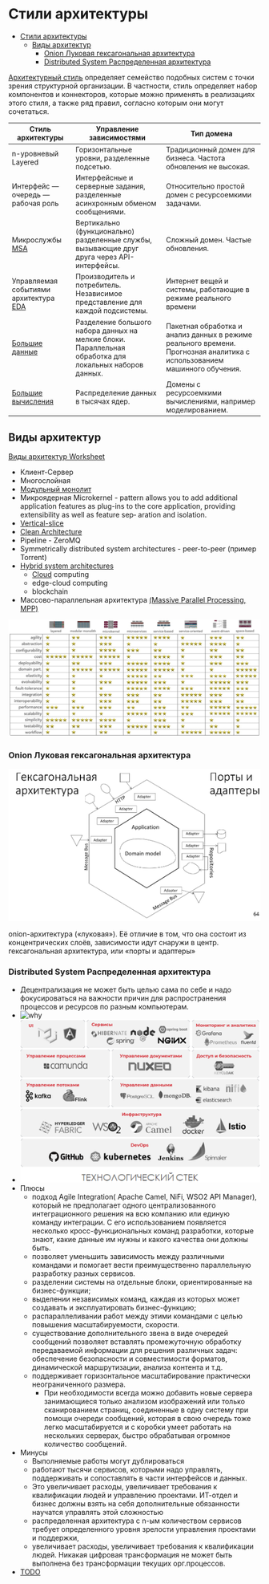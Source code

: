 # Стили архитектуры

- [Стили архитектуры](#стили-архитектуры)
  - [Виды архитектур](#виды-архитектур)
    - [Onion Луковая гексагональная архитектура](#onion-луковая-гексагональная-архитектура)
    - [Distributed System Распределенная архитектура](#distributed-system-распределенная-архитектура)

[Архитектурный стиль](https://docs.microsoft.com/ru-ru/azure/architecture/guide/architecture-styles/) определяет семейство подобных систем с точки зрения структурной организации. В частности, стиль определяет набор компонентов и коннекторов, которые можно применять в реализациях этого стиля, а также ряд правил, согласно которым они могут сочетаться.

| Стиль архитектуры | Управление зависимостями | Тип домена |
| -- | -- | -- |
| n-уровневый Layered | Горизонтальные уровни, разделенные подсетью. | Традиционный домен для бизнеса. Частота обновления не высокая. |
| Интерфейс — очередь — рабочая роль | Интерфейсные и серверные задания, разделенные асинхронным обменом сообщениями. | Относительно простой домен с ресурсоемкими задачами. |
| Микрослужбы [MSA](style/msa.md) | Вертикально (функционально) разделенные службы, вызывающие друг друга через API-интерфейсы. | Сложный домен. Частые обновления. |
| Управляемая событиями архитектура [EDA](style/eda.md) | Производитель и потребитель. Независимое представление для каждой подсистемы. | Интернет вещей и системы, работающие в режиме реального времени |
| [Большие данные](style/bigdata.md) | Разделение большого набора данных на мелкие блоки. Параллельная обработка для локальных наборов данных. | Пакетная обработка и анализ данных в режиме реального времени. Прогнозная аналитика с использованием машинного обучения. |
| [Большие вычисления](https://docs.microsoft.com/ru-ru/azure/architecture/guide/architecture-styles/big-compute) | Распределение данных в тысячах ядер. | Домены с ресурсоемкими вычислениями, например моделированием. |

## Виды архитектур

[Виды архитектур Worksheet](https://www.developertoarchitect.com/downloads/worksheets.html)

- Клиент-Сервер
- Многослойная
- [Модульный монолит](style/monolit.md)
- Микроядерная Microkernel - pattern allows you to add additional application features as plug-ins to the core application, providing extensibility as well as feature sep‐ aration and isolation.
- [Vertical-slice](https://headspring.com/2019/11/05/why-vertical-slice-architecture-is-better/)
- [Clean Architecture](pattern/system.design/clean.architecture.md)
- Pipeline - ZeroMQ
- Symmetrically distributed system architectures - peer-to-peer (пример Torrent)
- [Hybrid system architectures](https://apolomodov.medium.com/coa-distributed-systems-4th-ed-2-architecture-af563b2332bd)
  - [Cloud](style/cloud.md) computing
  - edge-cloud computing
  - blockchain
- Массово-параллельная архитектура [(Massive Parallel Processing, MPP)](style/mpp.md)

![Стили-НФТ Марк Ричардс](../img/arch/arch_style-ility.jpg)

### Onion Луковая гексагональная архитектура

![onion](../img/arch/onionarch.png)

onion-архитектура («луковая»). Её отличие в том, что она состоит из концентрических слоёв, зависимости идут снаружи в центр.
гексагональная архитектура, или «порты и адаптеры»

### Distributed System Распределенная архитектура

- Децентрализация не может быть целью сама по себе и надо фокусироваться на важности причин для распространения процессов и ресурсов по разным компьютерам.
- ![why](https://miro.medium.com/v2/resize:fit:828/format:webp/1*-RrriLV9zakR-63V-PFKyg.jpeg)
- ![distrib tech](../img/arch/distribarch_tech.png)
- Плюсы
  - подход Agile Integration( Apache Camel, NiFi, WSO2 API Manager), который не предполагает одного централизованного интеграционного решения на всю компанию или единую команду интеграции. С его использованием появляется несколько кросс-функциональных команд разработки, которые знают, какие данные им нужны и какого качества они должны быть.
  - позволяет уменьшить зависимость между различными командами и помогает вести преимущественно параллельную разработку разных сервисов.
  - разделении системы на отдельные блоки, ориентированные на бизнес-функции;
  - выделении независимых команд, каждая из которых может создавать и эксплуатировать бизнес-функцию;
  - распараллеливании работ между этими командами с целью повышения масштабируемости, скорости.
  - существование дополнительного звена в виде очередей сообщений позволяет вставлять промежуточную обработку передаваемой информации для решения различных задач: обеспечение безопасности и совместимости форматов, динамической маршрутизации, анализа контента и т.д.
  - поддерживает горизонтальное масштабирование практически неограниченного размера.
    - При необходимости всегда можно добавить новые сервера занимающиеся только анализом изображений или только сканированием страниц, соединенные в одну систему при помощи очереди сообщений, которая в свою очередь тоже легко масштабируется и с коробки умеет работать на нескольких серверах, быстро обрабатывая огромное количество сообщений.
- Минусы
  - Выполняемые работы могут дублироваться
  - работают тысячи сервисов, которыми надо управлять, поддерживать и сопоставлять в части интерфейсов и данных.
  - Это увеличивает расходы, увеличивает требования к квалификации людей и управлению проектами. ИТ-отдел и бизнес должны взять на себя дополнительные обязанности научатся управлять этой сложностью
  - распределенная архитектура с n-ым количеством сервисов требует определенного уровня зрелости управления проектами и поддержки,
  - увеличивает расходы, увеличивает требования к квалификации людей. Никакая цифровая трансформация не может быть выполнена без трансформации текущих орг.процессов.
- [TODO](https://github.com/Sairyss/distributed-systems-topics)
